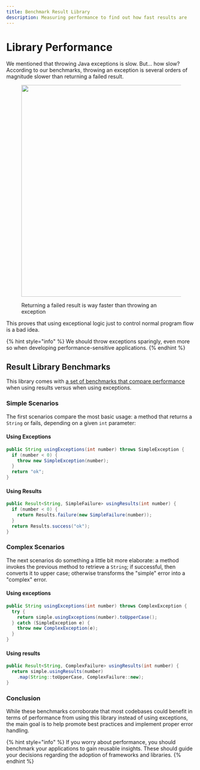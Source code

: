 ```yaml
---
title: Benchmark Result Library
description: Measuring performance to find out how fast results are
---
```


# Library Performance

We mentioned that throwing Java exceptions is slow. But... how slow? According to our benchmarks, throwing an exception is several orders of magnitude slower than returning a failed result.

<figure><img src="https://img.shields.io/endpoint?url=https://dev.leakyabstractions.com/result-benchmark/badge.json" alt="" width="563"><figcaption><p>Returning a failed result is way faster than throwing an exception</p></figcaption></figure>

This proves that using exceptional logic just to control normal program flow is a bad idea.

{% hint style="info" %}
We should throw exceptions sparingly, even more so when developing performance-sensitive applications.
{% endhint %}

## Result Library Benchmarks

This library comes with [a set of benchmarks that compare performance](https://github.com/LeakyAbstractions/result-benchmark) when using results versus when using exceptions.

### Simple Scenarios

The first scenarios compare the most basic usage: a method that returns a `String` or fails, depending on a given `int` parameter:

#### Using Exceptions

```java
public String usingExceptions(int number) throws SimpleException {
  if (number < 0) {
    throw new SimpleException(number);
  }
  return "ok";
}
```

#### Using Results

```java
public Result<String, SimpleFailure> usingResults(int number) {
  if (number < 0) {
    return Results.failure(new SimpleFailure(number));
  }
  return Results.success("ok");
}
```

### Complex Scenarios

The next scenarios do something a little bit more elaborate: a method invokes the previous method to retrieve a `String`; if successful, then converts it to upper case; otherwise transforms the "simple" error into a "complex" error.

#### Using exceptions

```java
public String usingExceptions(int number) throws ComplexException {
  try {
    return simple.usingExceptions(number).toUpperCase();
  } catch (SimpleException e) {
    throw new ComplexException(e);
  }
}
```

#### Using results

```java
public Result<String, ComplexFailure> usingResults(int number) {
  return simple.usingResults(number)
    .map(String::toUpperCase, ComplexFailure::new);
}
```

### Conclusion

While these benchmarks corroborate that most codebases could benefit in terms of performance from using this library instead of using exceptions, the main goal is to help promote best practices and implement proper error handling.

{% hint style="info" %}
If you worry about performance, you should benchmark your applications to gain reusable insights. These should guide your decisions regarding the adoption of frameworks and libraries.
{% endhint %}
